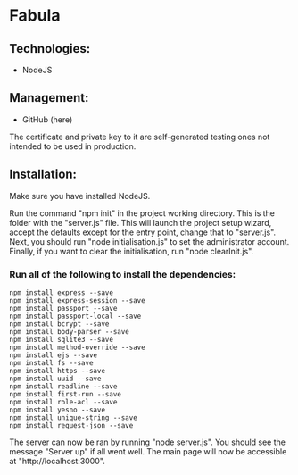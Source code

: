 # Fabula

## Technologies:
- NodeJS

## Management:
- GitHub (here)

The certificate and private key to it are self-generated testing ones not intended to be used in production.

## Installation:
Make sure you have installed NodeJS.

Run the command "npm init" in the project working directory. This is the folder with the "server.js" file.
This will launch the project setup wizard, accept the defaults except for the entry point, change that to "server.js".
Next, you should run "node initialisation.js" to set the administrator account.
Finally, if you want to clear the initialisation, run "node clearInit.js".

### Run all of the following to install the dependencies:
```
npm install express --save
npm install express-session --save
npm install passport --save
npm install passport-local --save
npm install bcrypt --save
npm install body-parser --save
npm install sqlite3 --save
npm install method-override --save
npm install ejs --save
npm install fs --save
npm install https --save
npm install uuid --save
npm install readline --save
npm install first-run --save
npm install role-acl --save
npm install yesno --save
npm install unique-string --save
npm install request-json --save
```

The server can now be ran by running "node server.js".
You should see the message "Server up" if all went well.
The main page will now be accessible at "http://localhost:3000".
